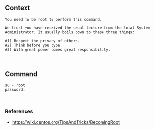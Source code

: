 ## Context
    
    You need to be root to perform this command. 

    We trust you have received the usual lecture from the local System Administrator. It usually boils down to these three things:

    #1) Respect the privacy of others.
    #2) Think before you type.
    #3) With great power comes great responsibility. 

<br>

## Command

    su - root
    password: 

<br>

### References

- https://wiki.centos.org/TipsAndTricks/BecomingRoot
